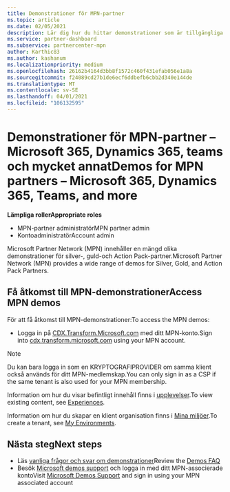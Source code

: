 ```yaml
---
title: Demonstrationer för MPN-partner
ms.topic: article
ms.date: 02/05/2021
description: Lär dig hur du hittar demonstrationer som är tillgängliga för MPN silver, guld och Action Pack partner.
ms.service: partner-dashboard
ms.subservice: partnercenter-mpn
author: Karthic83
ms.author: kashanum
ms.localizationpriority: medium
ms.openlocfilehash: 26162b4164d3bb8f1572c460f431efab056e1a8a
ms.sourcegitcommit: f24089cd27b1de6ecf6ddbefb6cbb2d340e144de
ms.translationtype: MT
ms.contentlocale: sv-SE
ms.lasthandoff: 04/01/2021
ms.locfileid: "106132595"
---
```

# <a name="demos-for-mpn-partners--microsoft-365-dynamics-365-teams-and-more"></a><span data-ttu-id="66fab-103">Demonstrationer för MPN-partner – Microsoft 365, Dynamics 365, teams och mycket annat</span><span class="sxs-lookup"><span data-stu-id="66fab-103">Demos for MPN partners – Microsoft 365, Dynamics 365, Teams, and more</span></span>

<span data-ttu-id="66fab-104">**Lämpliga roller**</span><span class="sxs-lookup"><span data-stu-id="66fab-104">**Appropriate roles**</span></span>

- <span data-ttu-id="66fab-105">MPN-partner administratör</span><span class="sxs-lookup"><span data-stu-id="66fab-105">MPN partner admin</span></span>
- <span data-ttu-id="66fab-106">Kontoadministratör</span><span class="sxs-lookup"><span data-stu-id="66fab-106">Account admin</span></span>

<span data-ttu-id="66fab-107">Microsoft Partner Network (MPN) innehåller en mängd olika demonstrationer för silver-, guld-och Action Pack-partner.</span><span class="sxs-lookup"><span data-stu-id="66fab-107">Microsoft Partner Network (MPN) provides a wide range of demos for Silver, Gold, and Action Pack Partners.</span></span>

## <a name="access-mpn-demos"></a><span data-ttu-id="66fab-108">Få åtkomst till MPN-demonstrationer</span><span class="sxs-lookup"><span data-stu-id="66fab-108">Access MPN demos</span></span>

<span data-ttu-id="66fab-109">För att få åtkomst till MPN-demonstrationer:</span><span class="sxs-lookup"><span data-stu-id="66fab-109">To access the MPN demos:</span></span>

- <span data-ttu-id="66fab-110">Logga in på [CDX.Transform.Microsoft.com](https://cdx.transform.microsoft.com/) med ditt MPN-konto.</span><span class="sxs-lookup"><span data-stu-id="66fab-110">Sign into [cdx.transform.microsoft.com](https://cdx.transform.microsoft.com/) using your MPN account.</span></span>

>[!NOTE]
><span data-ttu-id="66fab-111">Du kan bara logga in som en KRYPTOGRAFIPROVIDER om samma klient också används för ditt MPN-medlemskap.</span><span class="sxs-lookup"><span data-stu-id="66fab-111">You can only sign in as a CSP if the same tenant is also used for your MPN membership.</span></span>

<span data-ttu-id="66fab-112">Information om hur du visar befintligt innehåll finns i [upplevelser](https://cdx.transform.microsoft.com/experiences).</span><span class="sxs-lookup"><span data-stu-id="66fab-112">To view existing content, see [Experiences](https://cdx.transform.microsoft.com/experiences).</span></span>

<span data-ttu-id="66fab-113">Information om hur du skapar en klient organisation finns i [Mina miljöer](https://cdx.transform.microsoft.com/my-tenants).</span><span class="sxs-lookup"><span data-stu-id="66fab-113">To create a tenant, see [My Environments](https://cdx.transform.microsoft.com/my-tenants).</span></span>

## <a name="next-steps"></a><span data-ttu-id="66fab-114">Nästa steg</span><span class="sxs-lookup"><span data-stu-id="66fab-114">Next steps</span></span>

- <span data-ttu-id="66fab-115">Läs [vanliga frågor och svar om demonstrationer](https://cdx.transform.microsoft.com/help/faq)</span><span class="sxs-lookup"><span data-stu-id="66fab-115">Review the [Demos FAQ](https://cdx.transform.microsoft.com/help/faq)</span></span>
- <span data-ttu-id="66fab-116">Besök [Microsoft demos support](https://cdx.transform.microsoft.com/submit-request) och logga in med ditt MPN-associerade konto</span><span class="sxs-lookup"><span data-stu-id="66fab-116">Visit [Microsoft Demos Support](https://cdx.transform.microsoft.com/submit-request) and sign in using your MPN associated account</span></span>
